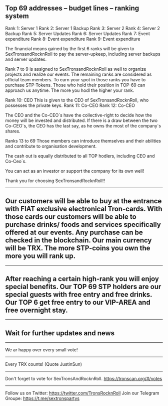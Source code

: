 ## Top 69 addresses – budget lines – ranking system

Rank 1: Server 1
Rank 2: Server 1 Backup
Rank 3: Server 2
Rank 4: Server 2 Backup
Rank 5: Server Updates
Rank 6: Server Updates
Rank 7: Event expenditure
Rank 8: Event expenditure
Rank 9: Event expenditure

The financial means gained by the first 6 ranks will be given to SexTronsandRocknRoll to pay the server-upkeep, including server backups and server updates.

Rank 7 to 9 is assigned to SexTronsandRocknRoll as well to organize projects and realize our events. 
The remaining ranks are considered as official team members. To earn your spot in those ranks you have to purchase STP-Tokens. Those who hold their position in TOP-69 can approach us anytime. The more you hodl the higher your rank.

Rank 10: CEO
This is given to the CEO of SexTronsandRocknRoll, who possesses the private keys.
Rank 11: Co-CEO
Rank 12: Co-CEO

The CEO and the Co-CEO´s have the collective-right to decide how the money will be invested and distributed. If there is a draw between the two Co-CEO´s, the CEO has the last say, as he owns the most of the company´s shares.

Ranks 13 to 69
Those members can introduce themselves and their abilities and contribute to organisation development.

The cash out is equally distributed to all TOP hodlers, including CEO and Co-Ceo´s.

You can act as an investor or support the company for its own well!

Thank you for choosing SexTronsandRocknRoll!!


---

## Our customers will be able to buy at the entrance with FIAT exclusive electronical Tron-cards. With those cards our customers will be able to purchase drinks/ foods and services specifically offered at our events. Any purchase can be checked in the blockchain. Our main currency will be TRX. The more STP-coins you own the more you will rank up.


---


## After reaching a certain high-rank you will enjoy special benefits. Our TOP 69 STP holders are our special guests with free entry and free drinks. Our TOP 6 get free entry to our VIP-AREA  and free overnight stay.


---


## Wait for further updates and news


---


We ar happy over every small vote!


---


Every TRX counts! (Quote JustinSun)


---


Don't forget to vote for SexTronsAndRocknRoll. https://tronscan.org/#/votes


---


Follow us on Twitter: https://twitter.com/TronsRocknRoll
Join our Telegram Groupe: https://t.me/sextronspartys

